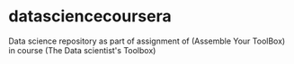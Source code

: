 # datasciencecoursera
Data science repository as part of assignment of (Assemble Your ToolBox) in course (The Data scientist's Toolbox)
